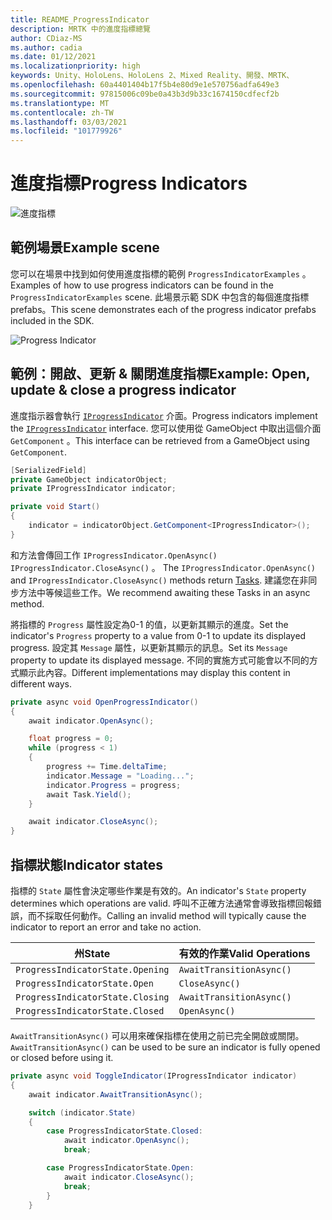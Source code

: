 ```yaml
---
title: README_ProgressIndicator
description: MRTK 中的進度指標總覽
author: CDiaz-MS
ms.author: cadia
ms.date: 01/12/2021
ms.localizationpriority: high
keywords: Unity、HoloLens、HoloLens 2、Mixed Reality、開發、MRTK、
ms.openlocfilehash: 60a4401404b17f5b4e80d9e1e570756adfa649e3
ms.sourcegitcommit: 97815006c09be0a43b3d9b33c1674150cdfecf2b
ms.translationtype: MT
ms.contentlocale: zh-TW
ms.lasthandoff: 03/03/2021
ms.locfileid: "101779926"
---
```

# <a name="progress-indicators"></a><span data-ttu-id="f9a7a-104">進度指標</span><span class="sxs-lookup"><span data-stu-id="f9a7a-104">Progress Indicators</span></span>

![進度指標](Images/ProgressIndicator/MRTK_ProgressIndicator_Main.png)

## <a name="example-scene"></a><span data-ttu-id="f9a7a-106">範例場景</span><span class="sxs-lookup"><span data-stu-id="f9a7a-106">Example scene</span></span>

<span data-ttu-id="f9a7a-107">您可以在場景中找到如何使用進度指標的範例 `ProgressIndicatorExamples` 。</span><span class="sxs-lookup"><span data-stu-id="f9a7a-107">Examples of how to use progress indicators can be found in the `ProgressIndicatorExamples` scene.</span></span> <span data-ttu-id="f9a7a-108">此場景示範 SDK 中包含的每個進度指標 prefabs。</span><span class="sxs-lookup"><span data-stu-id="f9a7a-108">This scene demonstrates each of the progress indicator prefabs included in the SDK.</span></span>

<img src="Images/ProgressIndicator/MRTK_ProgressIndicator_Examples.png" alt="Progress Indicator">

## <a name="example-open-update--close-a-progress-indicator"></a><span data-ttu-id="f9a7a-109">範例：開啟、更新 & 關閉進度指標</span><span class="sxs-lookup"><span data-stu-id="f9a7a-109">Example: Open, update & close a progress indicator</span></span>

<span data-ttu-id="f9a7a-110">進度指示器會執行 [`IProgressIndicator`](xref:Microsoft.MixedReality.Toolkit.UI.IProgressIndicator) 介面。</span><span class="sxs-lookup"><span data-stu-id="f9a7a-110">Progress indicators implement the [`IProgressIndicator`](xref:Microsoft.MixedReality.Toolkit.UI.IProgressIndicator) interface.</span></span> <span data-ttu-id="f9a7a-111">您可以使用從 GameObject 中取出這個介面 `GetComponent` 。</span><span class="sxs-lookup"><span data-stu-id="f9a7a-111">This interface can be retrieved from a GameObject using `GetComponent`.</span></span>

```c#
[SerializedField]
private GameObject indicatorObject;
private IProgressIndicator indicator;

private void Start()
{
    indicator = indicatorObject.GetComponent<IProgressIndicator>();
}
```

<span data-ttu-id="f9a7a-112">和方法會傳回工作 `IProgressIndicator.OpenAsync()` `IProgressIndicator.CloseAsync()` 。 [](xref:System.Threading.Tasks.Task)</span><span class="sxs-lookup"><span data-stu-id="f9a7a-112">The `IProgressIndicator.OpenAsync()` and `IProgressIndicator.CloseAsync()` methods return [Tasks](xref:System.Threading.Tasks.Task).</span></span> <span data-ttu-id="f9a7a-113">建議您在非同步方法中等候這些工作。</span><span class="sxs-lookup"><span data-stu-id="f9a7a-113">We recommend awaiting these Tasks in an async method.</span></span>

<span data-ttu-id="f9a7a-114">將指標的 `Progress` 屬性設定為0-1 的值，以更新其顯示的進度。</span><span class="sxs-lookup"><span data-stu-id="f9a7a-114">Set the indicator's `Progress` property to a value from 0-1 to update its displayed progress.</span></span> <span data-ttu-id="f9a7a-115">設定其 `Message` 屬性，以更新其顯示的訊息。</span><span class="sxs-lookup"><span data-stu-id="f9a7a-115">Set its `Message` property to update its displayed message.</span></span> <span data-ttu-id="f9a7a-116">不同的實施方式可能會以不同的方式顯示此內容。</span><span class="sxs-lookup"><span data-stu-id="f9a7a-116">Different implementations may display this content in different ways.</span></span>

```c#
private async void OpenProgressIndicator()
{
    await indicator.OpenAsync();

    float progress = 0;
    while (progress < 1)
    {
        progress += Time.deltaTime;
        indicator.Message = "Loading...";
        indicator.Progress = progress;
        await Task.Yield();
    }

    await indicator.CloseAsync();
}
```

## <a name="indicator-states"></a><span data-ttu-id="f9a7a-117">指標狀態</span><span class="sxs-lookup"><span data-stu-id="f9a7a-117">Indicator states</span></span>

<span data-ttu-id="f9a7a-118">指標的 `State` 屬性會決定哪些作業是有效的。</span><span class="sxs-lookup"><span data-stu-id="f9a7a-118">An indicator's `State` property determines which operations are valid.</span></span> <span data-ttu-id="f9a7a-119">呼叫不正確方法通常會導致指標回報錯誤，而不採取任何動作。</span><span class="sxs-lookup"><span data-stu-id="f9a7a-119">Calling an invalid method will typically cause the indicator to report an error and take no action.</span></span>

<span data-ttu-id="f9a7a-120">州</span><span class="sxs-lookup"><span data-stu-id="f9a7a-120">State</span></span> | <span data-ttu-id="f9a7a-121">有效的作業</span><span class="sxs-lookup"><span data-stu-id="f9a7a-121">Valid Operations</span></span>
--- | ---
`ProgressIndicatorState.Opening` | `AwaitTransitionAsync()`
`ProgressIndicatorState.Open` | `CloseAsync()`
`ProgressIndicatorState.Closing` | `AwaitTransitionAsync()`
`ProgressIndicatorState.Closed` | `OpenAsync()`

<span data-ttu-id="f9a7a-122">`AwaitTransitionAsync()` 可以用來確保指標在使用之前已完全開啟或關閉。</span><span class="sxs-lookup"><span data-stu-id="f9a7a-122">`AwaitTransitionAsync()` can be used to be sure an indicator is fully opened or closed before using it.</span></span>

```c#
private async void ToggleIndicator(IProgressIndicator indicator)
{
    await indicator.AwaitTransitionAsync();

    switch (indicator.State)
    {
        case ProgressIndicatorState.Closed:
            await indicator.OpenAsync();
            break;

        case ProgressIndicatorState.Open:
            await indicator.CloseAsync();
            break;
        }
    }
```
